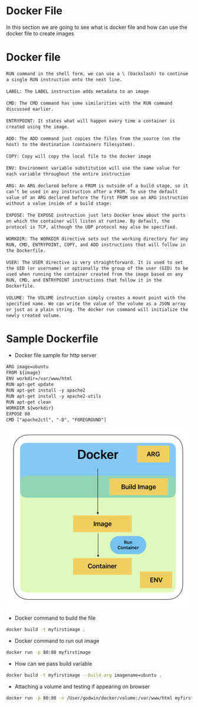 # Docker File
In this section we are going to see what is docker file and how can use the docker file to create images

# Docker file

```]
RUN command in the shell form, we can use a \ (backslash) to continue a single RUN instruction onto the next line.

LABEL: The LABEL instruction adds metadata to an image

CMD: The CMD command has some similarities with the RUN command discussed earlier.

ENTRYPOINT: It states what will happen every time a container is created using the image. 

ADD: The ADD command just copies the files from the source (on the host) to the destination (containers filesystem). 

COPY: Copy will copy the local file to the docker image

ENV: Environment variable substitution will use the same value for each variable throughout the entire instruction

ARG: An ARG declared before a FROM is outside of a build stage, so it can’t be used in any instruction after a FROM. To use the default value of an ARG declared before the first FROM use an ARG instruction without a value inside of a build stage:

EXPOSE: The EXPOSE instruction just lets Docker know about the ports on which the container will listen at runtime. By default, the protocol is TCP, although the UDP protocol may also be specified.

WORKDIR: The WORKDIR directive sets out the working directory for any RUN, CMD, ENTRYPOINT, COPY, and ADD instructions that will follow in the Dockerfile. 

USER: The USER directive is very straightforward. It is used to set the UID (or username) or optionally the group of the user (GID) to be used when running the container created from the image based on any RUN, CMD, and ENTRYPOINT instructions that follow it in the Dockerfile.

VOLUME: The VOLUME instruction simply creates a mount point with the specified name. We can write the value of the volume as a JSON array or just as a plain string. The docker run command will initialize the newly created volume.
```

# Sample Dockerfile
- Docker file sample for http server
```docker
ARG image=ubuntu
FROM ${image} 
ENV workdir=/var/www/html
RUN apt-get update 
RUN apt-get install -y apache2 
RUN apt-get install -y apache2-utils 
RUN apt-get clean 
WORKDIR ${workdir}
EXPOSE 80 
CMD ["apache2ctl", "-D", "FOREGROUND"]
```

![](DockerrunState.png)

- Docker command to build the file
``` bash
docker build -t myfirstimage .
```
- Docker command to run out image
``` bash
docker run -p 80:80 myfirstimage
```

- How can we pass build variable
``` bash
docker build -t myfirstimage --build-arg imagename=ubuntu .
```

- Attaching a volume and testing if appearing on browser
``` bash
docker run -p 80:80 -v /User/godwin/docker/volume:/var/www/html myfirstimage
```